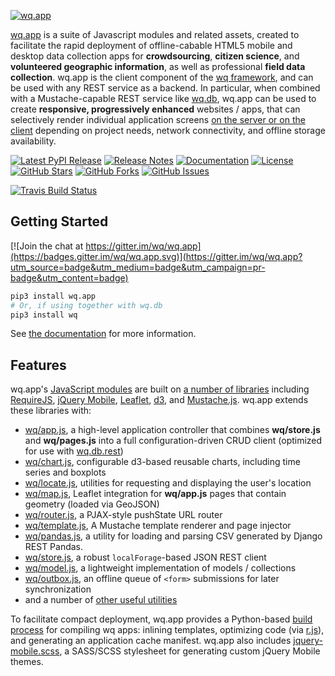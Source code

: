 [![wq.app](https://raw.github.com/wq/wq/master/images/256/wq.app.png)](https://wq.io/wq.app)

[wq.app](https://wq.io/wq.app) is a suite of Javascript modules and related assets, created to facilitate the rapid deployment of offline-cabable HTML5 mobile and desktop data collection apps for **crowdsourcing**, **citizen science**, and **volunteered geographic information**, as well as professional **field data collection**.  wq.app is the client component of the [wq framework], and can be used with any REST service as a backend.  In particular, when combined with a Mustache-capable REST service like [wq.db], wq.app can be used to create **responsive, progressively enhanced** websites / apps, that can selectively render individual application screens [on the server or on the client] depending on project needs, network connectivity, and offline storage availability.



[![Latest PyPI Release](https://img.shields.io/pypi/v/wq.app.svg)](https://pypi.python.org/pypi/wq.app)
[![Release Notes](https://img.shields.io/github/release/wq/wq.app.svg)](https://github.com/wq/wq.app/releases)
[![Documentation](https://img.shields.io/badge/Docs-0.8-blue.svg)](https://wq.io/wq.app)
[![License](https://img.shields.io/pypi/l/wq.app.svg)](https://wq.io/license)
[![GitHub Stars](https://img.shields.io/github/stars/wq/wq.app.svg)](https://github.com/wq/wq.app/stargazers)
[![GitHub Forks](https://img.shields.io/github/forks/wq/wq.app.svg)](https://github.com/wq/wq.app/network)
[![GitHub Issues](https://img.shields.io/github/issues/wq/wq.app.svg)](https://github.com/wq/wq.app/issues)

[![Travis Build Status](https://img.shields.io/travis/wq/wq.app/master.svg)](https://travis-ci.org/wq/wq.app)

## Getting Started

[![Join the chat at https://gitter.im/wq/wq.app](https://badges.gitter.im/wq/wq.app.svg)](https://gitter.im/wq/wq.app?utm_source=badge&utm_medium=badge&utm_campaign=pr-badge&utm_content=badge)

```bash
pip3 install wq.app
# Or, if using together with wq.db
pip3 install wq
```

See [the documentation] for more information.

## Features

wq.app's [JavaScript modules] are built on [a number of libraries] including [RequireJS], [jQuery Mobile], [Leaflet], [d3], and [Mustache.js].  wq.app extends these libraries with:

 * [wq/app.js], a high-level application controller that combines **wq/store.js** and **wq/pages.js** into a full configuration-driven CRUD client (optimized for use with [wq.db.rest])
 * [wq/chart.js], configurable d3-based reusable charts, including time series and boxplots
 * [wq/locate.js], utilities for requesting and displaying the user's location
 * [wq/map.js], Leaflet integration for **wq/app.js** pages that contain geometry (loaded via GeoJSON)
 * [wq/router.js], a PJAX-style pushState URL router
 * [wq/template.js], A Mustache template renderer and page injector
 * [wq/pandas.js], a utility for loading and parsing CSV generated by Django REST Pandas.
 * [wq/store.js], a robust `localForage`-based JSON REST client
 * [wq/model.js], a lightweight implementation of models / collections
 * [wq/outbox.js], an offline queue of `<form>` submissions for later synchronization
 * and a number of [other useful utilities]

To facilitate compact deployment, wq.app provides a Python-based [build process] for compiling wq apps: inlining templates, optimizing code (via [r.js]), and generating an application cache manifest.  wq.app also includes [jquery-mobile.scss], a SASS/SCSS stylesheet for generating custom jQuery Mobile themes.

 [wq framework]: https://wq.io
 [recommended project layout]: https://github.com/wq/django-wq-template
 [a number of libraries]: https://wq.io/docs/third-party

 [the documentation]: https://wq.io/docs/setup
 [JavaScript modules]: https://wq.io/docs/app
 [RequireJS]: http://requirejs.org
 [r.js]: https://github.com/jrburke/r.js
 [jQuery Mobile]: http://jquerymobile.com
 [Leaflet]: http://leafletjs.com
 [d3]: http://d3js.org
 [Mustache.js]: https://mustache.github.com/
 
 [wq/app.js]: https://wq.io/docs/app-js
 [wq/chart.js]: https://wq.io/docs/chart-js
 [wq/router.js]: https://wq.io/docs/router-js
 [wq/template.js]: https://wq.io/docs/template-js
 [wq/pandas.js]: https://wq.io/docs/pandas-js
 [wq/locate.js]: https://wq.io/docs/locate-js
 [wq/map.js]: https://wq.io/docs/map-js
 [wq/store.js]: https://wq.io/docs/store-js
 [wq/model.js]: https://wq.io/docs/model-js
 [wq/outbox.js]: https://wq.io/docs/outbox-js
 [other useful utilities]: https://wq.io/docs/other-modules
 
 
 [jquery-mobile.scss]: https://wq.io/docs/jquery-mobile-scss-themes
 [build process]: https://wq.io/docs/build
 
 [wq.db]: https://wq.io/wq.db
 [wq.db.rest]: https://wq.io/docs/about-rest
 [on the server or on the client]: https://wq.io/docs/templates
